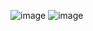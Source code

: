 ![image](https://github.com/cibi246/next.js_todo/assets/5158953/4c31c62c-b8f9-4f25-854f-ffc9b97724ed)
![image](https://github.com/cibi246/next.js_todo/assets/5158953/4205be67-f16f-49a6-9de2-e79e5a040aa8)
